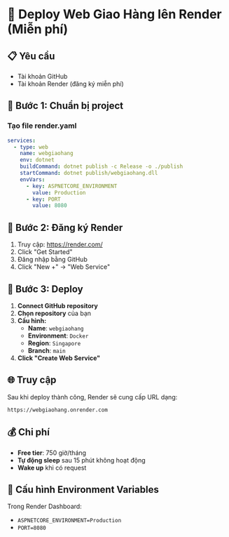 # 🚀 Deploy Web Giao Hàng lên Render (Miễn phí)

## 📋 Yêu cầu
- Tài khoản GitHub
- Tài khoản Render (đăng ký miễn phí)

## 🎯 Bước 1: Chuẩn bị project

### Tạo file render.yaml
```yaml
services:
  - type: web
    name: webgiaohang
    env: dotnet
    buildCommand: dotnet publish -c Release -o ./publish
    startCommand: dotnet publish/webgiaohang.dll
    envVars:
      - key: ASPNETCORE_ENVIRONMENT
        value: Production
      - key: PORT
        value: 8080
```

## 🎯 Bước 2: Đăng ký Render

1. Truy cập: https://render.com/
2. Click "Get Started"
3. Đăng nhập bằng GitHub
4. Click "New +" → "Web Service"

## 🎯 Bước 3: Deploy

1. **Connect GitHub repository**
2. **Chọn repository** của bạn
3. **Cấu hình:**
   - **Name**: `webgiaohang`
   - **Environment**: `Docker`
   - **Region**: `Singapore`
   - **Branch**: `main`
4. **Click "Create Web Service"**

## 🌐 Truy cập

Sau khi deploy thành công, Render sẽ cung cấp URL dạng:
```
https://webgiaohang.onrender.com
```

## 💰 Chi phí
- **Free tier**: 750 giờ/tháng
- **Tự động sleep** sau 15 phút không hoạt động
- **Wake up** khi có request

## 🔧 Cấu hình Environment Variables

Trong Render Dashboard:
- `ASPNETCORE_ENVIRONMENT=Production`
- `PORT=8080` 